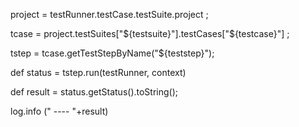 project = testRunner.testCase.testSuite.project ;

tcase = project.testSuites["${testsuite}"].testCases["${testcase}"] ;

tstep = tcase.getTestStepByName("${teststep}");

def status = tstep.run(testRunner, context)

def result = status.getStatus().toString();

log.info ("   ----   "+result)
